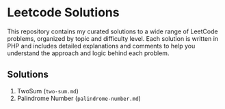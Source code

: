 # Leetcode Solutions

This repository contains my curated solutions to a wide range of LeetCode problems, organized by topic and difficulty level. Each solution is written in PHP and includes detailed explanations and comments to help you understand the approach and logic behind each problem.

## Solutions

1. TwoSum (`two-sum.md`)
9. Palindrome Number (`palindrome-number.md`)
